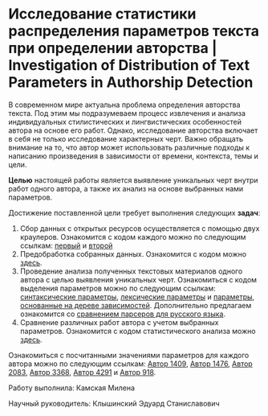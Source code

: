 # Исследование статистики распределения параметров текста при определении авторства | Investigation of Distribution of Text Parameters in Authorship Detection

В современном мире актуальна проблема определения авторства текста. Под этим мы подразумеваем процесс извлечения и анализа индивидуальных стилистических и лингвистических особенностей автора на основе его работ. Однако, исследование авторства включает в себя не только исследование характерных черт. Важно обращать внимание на то, что автор может использовать различные подходы к написанию произведения в зависимости от времени, контекста, темы и цели.

**Целью** настоящей работы является выявление уникальных черт внутри работ одного автора, а также их анализ на основе выбранных нами параметров.

Достижение поставленной цели требует выполнения следующих **задач**:
1) Сбор данных с открытых ресурсов осуществляется с помощью двух краулеров. Ознакомится с кодом каждого можно по следующим ссылкам: [первый](https://github.com/Milllkis/authorship_parameters/blob/main/crawler_mn.py) и [второй](https://github.com/Milllkis/authorship_parameters/blob/main/crawler_mk.py)
2) Предобработка собранных данных. Ознакомится с кодом можно [здесь](https://github.com/Milllkis/authorship_parameters/blob/main/preprocessing.py). 
3) Проведение анализа полученных текстовых материалов одного автора с целью выявления уникальных черт. Ознакомиться с кодом выделения параметров можно по следующим ссылкам: [синтаксические параметры](https://github.com/Milllkis/authorship_parameters/blob/main/SyntacticComplexity.py), [лексические параметры](https://github.com/Milllkis/authorship_parameters/blob/main/LexicalComplexity.py) и [параметры, основанные на дереве зависимостей](https://github.com/Milllkis/authorship_parameters/blob/main/DependencyTreeComplexity.py). Дополнительно предлагаем ознакомится со [сравнением парсеров для русского языка](https://github.com/Milllkis/authorship_parameters/blob/main/compare_parsers.ipynb).
4) Сравнение различных работ автора с учетом выбранных параметров. Ознакомится с кодом статистического анализа можно [здесь](https://github.com/Milllkis/authorship_parameters/blob/main/statistics.ipynb).

Ознакомиться с посчитанными значениями параметров для каждого автора можно по следующим ссылкам: [Автор 1409](https://github.com/Milllkis/authorship_parameters/blob/main/processed_1409.csv), [Автор 1476](https://github.com/Milllkis/authorship_parameters/blob/main/processed_1476.csv), [Автор 2083](https://github.com/Milllkis/authorship_parameters/blob/main/processed_2083.csv), [Автор 3368](https://github.com/Milllkis/authorship_parameters/blob/main/processed_3368.csv), [Автор 4291](https://github.com/Milllkis/authorship_parameters/blob/main/processed_4291.csv) и [Автор 918](https://github.com/Milllkis/authorship_parameters/blob/main/processed_918.csv).

Работу выполнила: Камская Милена

Научный руководитель: Клышинский Эдуард Станиславович
